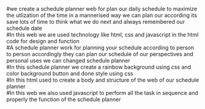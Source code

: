 #we create a schedule planner web for plan our daily schedule to maximize the utlization of the time in a mannerised way we can plan our according its save lots of time to think what we do next and always remembered our schedule date
<br>
#In this web we are used technology like html, css and javascript in the html code for design and function 
<br>
#A schedule planner work for planning your schedule according to person to person accordingly they can plan our schedule of our perspectives and personal uses we can changed schedule planner
<br>
#In this schedule planner we create a rainbow background using css and color background button and done style using  css 
<br>
#In this html used to create a body and structure of the web of our schedule planner
<br>
#In this web we also used javascript to perform all the task in sequence and properly the function of the schedule planner
